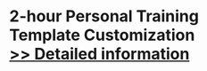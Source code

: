 # 2-hour Personal Training<br />Template Customization<br />[>> Detailed information](https://secure.shareit.com/shareit/product.html?productid=300484057&affiliateid=200057808)